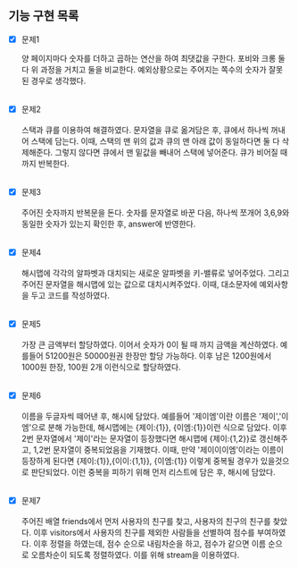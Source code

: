 ## 기능 구현 목록

- [x] 문제1
  
  양 페이지마다 숫자를 더하고 곱하는 연산을 하여 최댓값을 구한다.
  포비와 크롱 둘 다 위 과정을 거치고 둘을 비교한다.
  예외상황으로는 주어지는 쪽수의 숫자가 잘못된 경우로 생각했다.
  </br>
  </br>
- [x] 문제2
  </br>
  </br>
  스택과 큐를 이용하여 해결하였다.
  문자열을 큐로 옮겨담은 후, 큐에서 하나씩 꺼내어 스택에 담는다.
  이때, 스택의 맨 위의 값과 큐의 맨 아래 값이 동일하다면 둘 다 삭제해준다.
  그렇지 않다면 큐에서 맨 밑값을 빼내어 스택에 넣어준다.
  큐가 비어질 때 까지 반복한다.
  </br>
  </br>
- [x] 문제3
  </br>
  </br>
  주어진 숫자까지 반복문을 돈다.
  숫자를 문자열로 바꾼 다음, 하나씩 쪼개어 3,6,9와 동일한 숫자가 있는지 확인한 후, answer에 반영한다.
  </br>
  </br>
- [x] 문제4
  </br>
  </br>
  해시맵에 각각의 알파벳과 대치되는 새로운 알파벳을 키-밸류로 넣어주었다.
  그리고 주어진 문자열을 해시맵에 있는 값으로 대치시켜주었다.
  이때, 대소문자에 예외사항을 두고 코드를 작성하였다.
  </br>
  </br>
- [x] 문제5
  </br>
  </br>
  가장 큰 금액부터 할당하였다.
  이어서 숫자가 0이 될 때 까지 금액을 계산하였다.
  예를들어 51200원은 50000원권 한장만 할당 가능하다.
  이후 남은 1200원에서 1000원 한장, 100원 2개 이런식으로 할당하였다.
  </br>
  </br>
- [x] 문제6
  </br>
  </br>
  이름을 두글자씩 떼어낸 후, 해시에 담았다. 예를들어 '제이엠'이란 이름은
  '제이','이엠'으로 분해 가능한데, 해시맵에는 {제이:{1}}, {이엠:{1}}이런 식으로 담았다.
  이후 2번 문자열에서 '제이'라는 문자열이 등장했다면 해시맵에 {제이:{1,2}}로 갱신해주고, 1,2번 문자열이 중복되었음을 기재했다.
  이때, 만약 '제이이이엠'이라는 이름이 등장하게 된다면 {제이:{1}},{이이:{1,1}}, {이엠:{1}} 이렇게 중복될 경우가 있을것으로 판단되었다.
  이런 중복을 피하기 위해 먼저 리스트에 담은 후, 해시에 담았다.
  </br>
  </br>
- [x] 문제7
  </br>
  </br>
  주어진 배열 friends에서 먼저 사용자의 친구를 찾고, 사용자의 친구의 친구를 찾았다.
  이후 visitors에서 사용자의 친구를 제외한 사람들을 선별하여 점수를 부여하였다.
  이후 정렬을 하였는데, 점수 순으로 내림차순을 하고, 점수가 같으면 이름 순으로 오름차순이 되도록 정렬하였다.
  이를 위해 stream을 이용하였다.